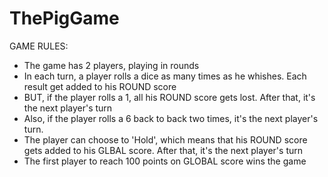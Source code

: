 # ThePigGame


GAME RULES:

- The game has 2 players, playing in rounds
- In each turn, a player rolls a dice as many times as he whishes. Each result get added to his ROUND score
- BUT, if the player rolls a 1, all his ROUND score gets lost. After that, it's the next player's turn
- Also, if the player rolls a 6 back to back two times,  it's the next player's turn.
- The player can choose to 'Hold', which means that his ROUND score gets added to his GLBAL score. After that, it's the next
   player's turn
- The first player to reach 100 points on GLOBAL score wins the game

